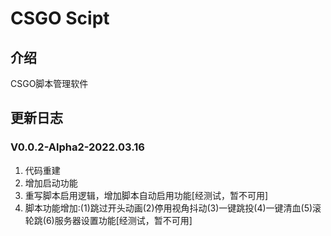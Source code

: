 # CSGO Scipt

## 介绍
CSGO脚本管理软件

## 更新日志

### V0.0.2-Alpha2-2022.03.16
1. 代码重建
2. 增加启动功能
3. 重写脚本启用逻辑，增加脚本自动启用功能[经测试，暂不可用]
4. 脚本功能增加:(1)跳过开头动画(2)停用视角抖动(3)一键跳投(4)一键清血(5)滚轮跳(6)服务器设置功能[经测试，暂不可用]